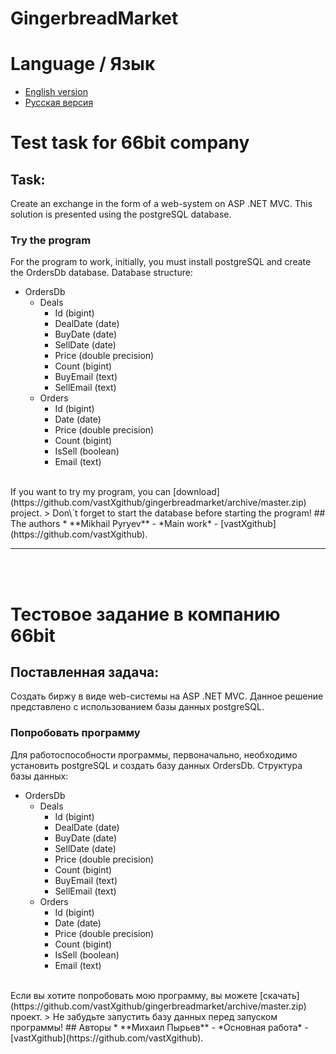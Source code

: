# GingerbreadMarket
# Language / Язык
* [English version](https://github.com/vastXgithub/gingerbreadmarket/blob/master/README.md#test-task-for-66bit-company)
* [Русская версия](https://github.com/vastXgithub/gingerbreadmarket/blob/master/README.md#%D1%82%D0%B5%D1%81%D1%82%D0%BE%D0%B2%D0%BE%D0%B5-%D0%B7%D0%B0%D0%B4%D0%B0%D0%BD%D0%B8%D0%B5-%D0%B2-%D0%BA%D0%BE%D0%BC%D0%BF%D0%B0%D0%BD%D0%B8%D1%8E-66bit)
# Test task for 66bit company
## Task:
Create an exchange in the form of a web-system on ASP .NET MVC.
This solution is presented using the postgreSQL database.
### Try the program
For the program to work, initially, you must install postgreSQL and create the OrdersDb database.
Database structure:
* OrdersDb
  * Deals
    * Id (bigint)
    * DealDate (date)
    * BuyDate (date)
    * SellDate (date)
    * Price (double precision)
    * Count (bigint)
    * BuyEmail (text)
    * SellEmail (text)
  * Orders
    * Id (bigint)
    * Date (date)
    * Price (double precision)
    * Count (bigint)
    * IsSell (boolean)
    * Email (text)
<br />
If you want to try my program, you can [download](https://github.com/vastXgithub/gingerbreadmarket/archive/master.zip) project.
> Don\`t forget to start the database before starting the program!
## The authors
* **Mikhail Pyryev** - *Main work* - [vastXgithub](https://github.com/vastXgithub).

---

<br /><br />

# Тестовое задание в компанию 66bit
## Поставленная задача:
Создать биржу в виде web-системы на ASP .NET MVC.
Данное решение представлено с использованием базы данных postgreSQL.
### Попробовать программу
Для работоспособности программы, первоначально, необходимо установить postgreSQL и создать базу данных OrdersDb.
Структура базы данных:
* OrdersDb
  * Deals
    * Id (bigint)
    * DealDate (date)
    * BuyDate (date)
    * SellDate (date)
    * Price (double precision)
    * Count (bigint)
    * BuyEmail (text)
    * SellEmail (text)
  * Orders
    * Id (bigint)
    * Date (date)
    * Price (double precision)
    * Count (bigint)
    * IsSell (boolean)
    * Email (text)
<br />
Если вы хотите попробовать мою программу, вы можете [скачать](https://github.com/vastXgithub/gingerbreadmarket/archive/master.zip) проект.
> Не забудьте запустить базу данных перед запуском программы!
## Авторы
* **Михаил Пырьев** - *Основная работа* - [vastXgithub](https://github.com/vastXgithub).

<br /><br />
